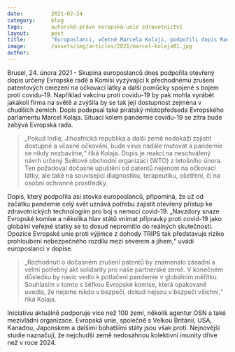 ```yaml
---
date:         2021-02-24
category:     blog
tags:         autorské-právo evropská-unie zdravotnictví
layout:       post
title:        "Europoslanci, včetně Marcela Kolaji, podpořili dopis Radě vyzývající k dočasnému zrušení patentů"
image:        /assets/img/articles/2021/marcel-kolaja01.jpg
author:       
---
```




Brusel, 24. února 2021 - Skupina europoslanců dnes podpořila otevřený dopis určený Evropské radě a Komisi vyzývající k přechodnému zrušení patentových omezení na očkovací látky a další pomůcky spojené s bojem proti covidu-19. Například vakcínu proti covidu-19 by pak mohla vyrábět jakákoli firma na světě a zvýšila by se tak její dostupnost zejména v chudších zemích. Dopis podepsal také pirátský místopředseda Evropského parlamentu Marcel Kolaja. Situací kolem pandemie covidu-19 se zítra bude zabývá Evropská rada.

> „Pokud Indie, Jihoafrická republika a další země nedokáží zajistit dostupné a včasné očkování, bude virus nadále mutovat a pandemie se nikdy nezbavíme,“ říká Kolaja. Dopis je reakcí na neschválený návrh určený Světové obchodní organizaci (WTO) z letošního února. Ten požadoval dočasné upuštění od patentů nejenom na očkovací látky, ale také na související diagnostiku, terapeutiku, ošetření, či na osobní ochranné prostředky.

Dopis, který podpořila asi stovka europoslanců, připomíná, že už od začátku pandemie celý svět uznává potřebu zajistit otevřený přístup ke zdravotnických technologiím pro boj s nemocí covid-19. „Navzdory snaze Evropské komise a několika hlav států vnímat přípravky proti covid-19 jako globální veřejné statky se to dosud nepromítlo do reálných skutečností. Opozice Evropské unie proti výjimce z dohody TRIPS tak představuje riziko prohloubení nebezpečného rozdílu mezi severem a jihem,“ uvádí europoslanci v dopise.

> „Rozhodnutí o dočasném zrušení patentů by znamenalo zásadní a velmi potřebný akt solidarity pro naše partnerské země. V konečném důsledku by navíc vedlo k potlačení pandemie v globálním měřítku. Souhlasím v tomto s šéfkou Evropské komise, která opakovaně uvedla, že nejsme nikdo v bezpečí, dokud nejsou v bezpečí všichni,“ říká Kolaja.

Iniciativu aktuálně podporuje více než 100 zemí, několik agentur OSN a také mezivládní organizace. Evropská unie, společně s Velkou Británií, USA, Kanadou, Japonskem a dalšími bohatšími státy jsou však proti. Nejnovější studie naznačují, že nejchudší země nedosáhnou kolektivní imunity dříve než v roce 2024.
